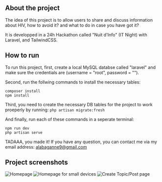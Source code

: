 ## About the project

The idea of this project is to allow users to share and discuss information about HIV, how to avoid it? and what to do in case you have got it?

It is developped in a 24h Hackathon called "Nuit d'Info" (IT Night) with Laravel, and TailwindCSS.

## How to run

To run this project, first, create a local MySQL databse called "laravel" and make sure the credentials are (username = "root", password = "").

Second, run the follwing commands to install the necessary tables:
```
composer install
npm install
```

Third, you need to create the necessary DB tables for the project to work proeperly by running:
``` php artisan migrate:fresh ```

And finally, run each of these commands in a seperate terminal:
```
npm run dev
php artisan serve
```

TADAAA, you made it!
If you have any question, you can contact me via my email address: alabaganne9@gmail.com

## Project screenshots
![Homepage](/screenshots/homepage.png)
![Homepage for small devices](/screenshots/homepage-small-devices.png)
![Create Topic/Post page](/screenshots/create-post.png)
